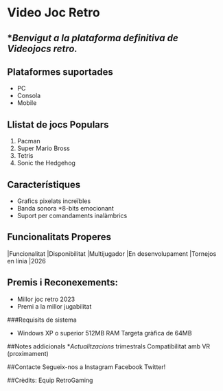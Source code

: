 # Video Joc Retro

## **Benvigut a la plataforma definitiva de **Videojocs* retro.**

## Plataformes suportades
- PC
- Consola
- Mobile

## Llistat de jocs Populars
1. Pacman
2. Super Mario Bross
3. Tetris
4. Sonic the Hedgehog

## Característiques
- Grafics pixelats increïbles
- Banda sonora *8-bits emocionant
- Suport per comandaments inalàmbrics

## Funcionalitats Properes
|Funcionalitat      |Disponibilitat
|Multijugador       |En desenvolupament
|Tornejos en línia  |2026

## Premis i Reconexements:
* Millor joc retro 2023
* Premi a la millor jugabilitat

###Requisits de sistema
- Windows XP o superior
512MB RAM
Targeta gràfica de 64MB

##Notes addicionals
**Actualitzacions* trimestrals
Compatibilitat amb VR (proximament)

##Contacte
Segueix-nos a Instagram Facebook Twitter!

##Crèdits:
Equip RetroGaming
